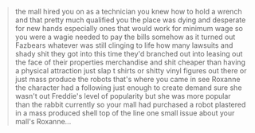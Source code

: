 >the mall hired you on as a technician
>you knew how to hold a wrench and that pretty much qualified you
>the place was dying and desperate for new hands
>especially ones that would work for minimum wage
>so you were a wagie
>needed to pay the bills somehow
>as it turned out Fazbears whatever was still clinging to life
>how many lawsuits and shady shit they got into
>this time they'd branched out into leasing out the face of their properties 
>merchandise and shit
>cheaper than having a physical attraction
>just slap t shirts or shitty vinyl figures out there
>or just mass produce the robots
>that's where you came in
>see Roxanne the character had a following
>just enough to create demand
>sure she wasn't out Freddie's level of popularity 
>but she was more popular than the rabbit currently
>so your mall had purchased a robot
>plastered in a mass produced shell
>top of the line
>one small issue about your mall's Roxanne...